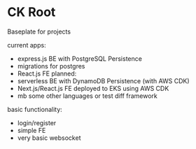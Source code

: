 # CK Root

Baseplate for projects

current apps:
* express.js BE with PostgreSQL Persistence
* migrations for postgres
* React.js FE
planned:
* serverless BE with DynamoDB Persistence (with AWS CDK)
* Next.js/React.js FE deployed to EKS using AWS CDK
* mb some other languages or test diff framework

basic functionality:
* login/register
* simple FE
* very basic websocket